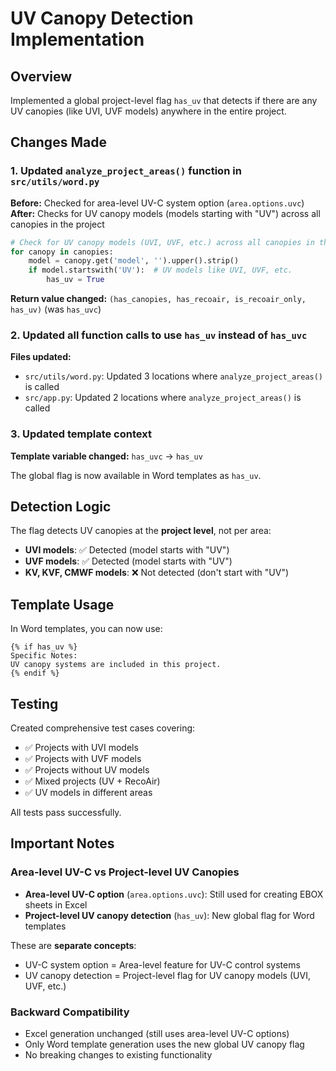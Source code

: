 # UV Canopy Detection Implementation

## Overview

Implemented a global project-level flag `has_uv` that detects if there are any UV canopies (like UVI, UVF models) anywhere in the entire project.

## Changes Made

### 1. Updated `analyze_project_areas()` function in `src/utils/word.py`

**Before:** Checked for area-level UV-C system option (`area.options.uvc`)
**After:** Checks for UV canopy models (models starting with "UV") across all canopies in the project

```python
# Check for UV canopy models (UVI, UVF, etc.) across all canopies in the project
for canopy in canopies:
    model = canopy.get('model', '').upper().strip()
    if model.startswith('UV'):  # UV models like UVI, UVF, etc.
        has_uv = True
```

**Return value changed:** `(has_canopies, has_recoair, is_recoair_only, has_uv)` (was `has_uvc`)

### 2. Updated all function calls to use `has_uv` instead of `has_uvc`

**Files updated:**

- `src/utils/word.py`: Updated 3 locations where `analyze_project_areas()` is called
- `src/app.py`: Updated 2 locations where `analyze_project_areas()` is called

### 3. Updated template context

**Template variable changed:** `has_uvc` → `has_uv`

The global flag is now available in Word templates as `has_uv`.

## Detection Logic

The flag detects UV canopies at the **project level**, not per area:

- **UVI models**: ✅ Detected (model starts with "UV")
- **UVF models**: ✅ Detected (model starts with "UV")
- **KV, KVF, CMWF models**: ❌ Not detected (don't start with "UV")

## Template Usage

In Word templates, you can now use:

```jinja2
{% if has_uv %}
Specific Notes:
UV canopy systems are included in this project.
{% endif %}
```

## Testing

Created comprehensive test cases covering:

- ✅ Projects with UVI models
- ✅ Projects with UVF models
- ✅ Projects without UV models
- ✅ Mixed projects (UV + RecoAir)
- ✅ UV models in different areas

All tests pass successfully.

## Important Notes

### Area-level UV-C vs Project-level UV Canopies

- **Area-level UV-C option** (`area.options.uvc`): Still used for creating EBOX sheets in Excel
- **Project-level UV canopy detection** (`has_uv`): New global flag for Word templates

These are **separate concepts**:

- UV-C system option = Area-level feature for UV-C control systems
- UV canopy detection = Project-level flag for UV canopy models (UVI, UVF, etc.)

### Backward Compatibility

- Excel generation unchanged (still uses area-level UV-C options)
- Only Word template generation uses the new global UV canopy flag
- No breaking changes to existing functionality
